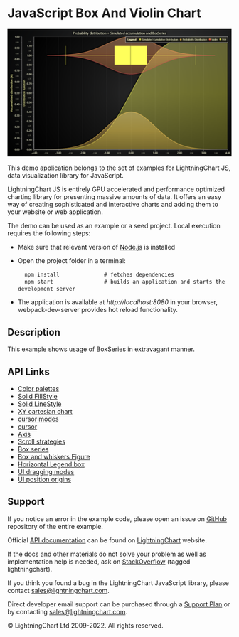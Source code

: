 # JavaScript Box And Violin Chart

![JavaScript Box And Violin Chart](boxPlotAndViolin-darkGold.png)

This demo application belongs to the set of examples for LightningChart JS, data visualization library for JavaScript.

LightningChart JS is entirely GPU accelerated and performance optimized charting library for presenting massive amounts of data. It offers an easy way of creating sophisticated and interactive charts and adding them to your website or web application.

The demo can be used as an example or a seed project. Local execution requires the following steps:

-   Make sure that relevant version of [Node.js](https://nodejs.org/en/download/) is installed
-   Open the project folder in a terminal:

          npm install              # fetches dependencies
          npm start                # builds an application and starts the development server

-   The application is available at _http://localhost:8080_ in your browser, webpack-dev-server provides hot reload functionality.


## Description

This example shows usage of BoxSeries in extravagant manner.


## API Links

* [Color palettes]
* [Solid FillStyle]
* [Solid LineStyle]
* [XY cartesian chart]
* [cursor modes]
* [cursor]
* [Axis]
* [Scroll strategies]
* [Box series]
* [Box and whiskers Figure]
* [Horizontal Legend box]
* [UI dragging modes]
* [UI position origins]


## Support

If you notice an error in the example code, please open an issue on [GitHub][0] repository of the entire example.

Official [API documentation][1] can be found on [LightningChart][2] website.

If the docs and other materials do not solve your problem as well as implementation help is needed, ask on [StackOverflow][3] (tagged lightningchart).

If you think you found a bug in the LightningChart JavaScript library, please contact sales@lightningchart.com.

Direct developer email support can be purchased through a [Support Plan][4] or by contacting sales@lightningchart.com.

[0]: https://github.com/Arction/
[1]: https://lightningchart.com/lightningchart-js-api-documentation/
[2]: https://lightningchart.com
[3]: https://stackoverflow.com/questions/tagged/lightningchart
[4]: https://lightningchart.com/support-services/

© LightningChart Ltd 2009-2022. All rights reserved.


[Color palettes]: https://lightningchart.com/js-charts/api-documentation/v5.2.0/variables/ColorPalettes.html
[Solid FillStyle]: https://lightningchart.com/js-charts/api-documentation/v5.2.0/classes/SolidFill.html
[Solid LineStyle]: https://lightningchart.com/js-charts/api-documentation/v5.2.0/classes/SolidLine.html
[XY cartesian chart]: https://lightningchart.com/js-charts/api-documentation/v5.2.0/classes/ChartXY.html
[cursor modes]: https://lightningchart.com/js-charts/api-documentation/v5.2.0/enums/AutoCursorModes.html
[cursor]: https://lightningchart.com/js-charts/api-documentation/v5.2.0/interfaces/AutoCursorXY.html
[Axis]: https://lightningchart.com/js-charts/api-documentation/v5.2.0/classes/Axis.html
[Scroll strategies]: https://lightningchart.com/js-charts/api-documentation/v5.2.0/variables/AxisScrollStrategies.html
[Box series]: https://lightningchart.com/js-charts/api-documentation/v5.2.0/classes/BoxSeries.html
[Box and whiskers Figure]: https://lightningchart.com/js-charts/api-documentation/v5.2.0/classes/BoxAndWhiskers.html
[Horizontal Legend box]: https://lightningchart.com/js-charts/api-documentation/v5.2.0/variables/LegendBoxBuilders.html
[UI dragging modes]: https://lightningchart.com/js-charts/api-documentation/v5.2.0/enums/UIDraggingModes.html
[UI position origins]: https://lightningchart.com/js-charts/api-documentation/v5.2.0/variables/UIOrigins.html

